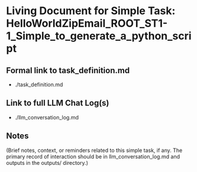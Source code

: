 # Living Document for Simple Task: HelloWorldZipEmail_ROOT_ST1-1_Simple_to_generate_a_python_script

## Formal link to task_definition.md
- ./task_definition.md

## Link to full LLM Chat Log(s)
- ./llm_conversation_log.md

## Notes
(Brief notes, context, or reminders related to this simple task, if any. The primary record of interaction should be in llm_conversation_log.md and outputs in the outputs/ directory.)
